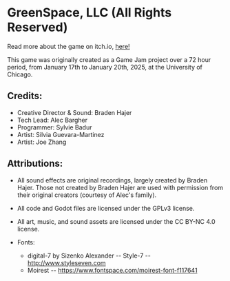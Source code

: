 # GreenSpace, LLC (All Rights Reserved)

Read more about the game on itch.io,
[here!](https://upper-management.itch.io/greenspace-llc-all-rights-reserved)

This game was originally created as a Game Jam project over a 72 hour period,
from January 17th to January 20th, 2025, at the University of Chicago.

## Credits:
- Creative Director & Sound: Braden Hajer
- Tech Lead: Alec Bargher
- Programmer: Sylvie Badur
- Artist: Silvia Guevara-Martinez
- Artist: Joe Zhang

## Attributions:
- All sound effects are original recordings, largely created by Braden Hajer.
  Those not created by Braden Hajer are used with permission from their original
  creators (courtesy of Alec's family).

- All code and Godot files are licensed under the GPLv3 license.
- All art, music, and sound assets are licensed under the CC BY-NC 4.0 license. 

- Fonts:
    - digital-7 by Sizenko Alexander -- Style-7 -- http://www.styleseven.com
    - Moirest -- https://www.fontspace.com/moirest-font-f117641

